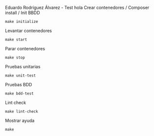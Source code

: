 Eduardo Rodríguez Álvarez - Test
hola
Crear contenedores / Composer install / Init BBDD
```
make initialize
```

Levantar contenedores
```
make start
```

Parar contenedores
```
make stop
```

Pruebas unitarias
```
make unit-test
```

Pruebas BDD
```
make bdd-test
```

Lint check
```
make lint-check
```

Mostrar ayuda
```
make
```
